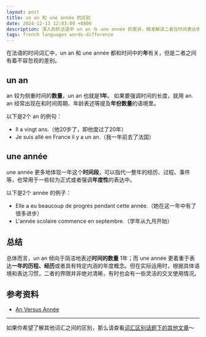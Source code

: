 ```yaml
---
layout: post
title: un an 和 une année 的区别
date: 2024-12-13 12:03:09 +0800
description: 深入剖析法语中 un an 与 une année 的差异，精准解读二者在时间表达侧重点、使用语境及内涵呈现上的不同，助力法语学习者清晰辨别并准确运用相关词汇，提升语言表达的精准度与丰富性。
tags: french languages words-difference
---
```


在法语的时间词汇中，un an 和 une année 都和时间中的**年**有关，但是二者之间有着不容忽视的差别。

## un an

an 较为侧重时间的**数量**，un an 也就是**1年**。
如果要强调时间的长度，就用 an. 
an 经常出现在和时间周期、年龄表述等提及**年份数量**的语境里。

以下是2个 an 的例句：
- Il a vingt ans.（他20岁了，即他度过了20年）
- Je suis allé en France il y a un an.（我一年前去了法国）

## une année

une année 更多地体现一年这个**时间段**，可以指代一整年的经历、过程、事件等，也常用于一些较为正式或者强调**年度性**的表达中。

以下是2个 année 的例子：
- Elle a eu beaucoup de progrès pendant cette année.（她在这一年中有了很多进步）
- L'année scolaire commence en septembre.（学年从九月开始）

## 总结

总体而言，un an 倾向于简洁地表述**时间的数量** 1年；而 une année 更着重于表达**一年的历程、经历**或者具有特定内涵的年度概念。但在实际运用时，根据具体语境和表达习惯，二者的界限并非绝对清晰，有时也会有一些灵活的交叉使用情况。

## 参考资料
- [An Versus Année](https://www.frenchtoday.com/blog/french-vocabulary/how-to-say-the-date-in-french-le-or-no-le/#5-an-versus-annee)

---

如果你希望了解其他词汇之间的区别，那么请查看<a href="/tag/words-difference?utm_source=blog&utm_medium=post&utm_campaign=read_more">词汇区别话题下的其他文章</a>～
